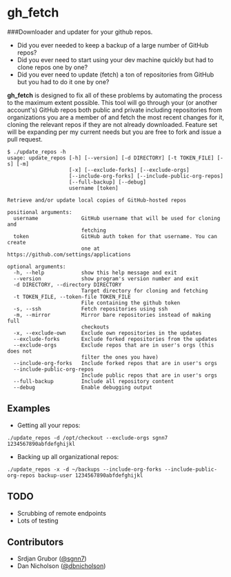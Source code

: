 gh_fetch
========
###Downloader and updater for your github repos.


- Did you ever needed to keep a backup of a large number of GitHub repos?
- Did you ever need to start using your dev machine quickly but had to clone repos one by one?
- Did you ever need to update (fetch) a ton of repositories from GitHub but you had to do it one by one?


**gh_fetch** is designed to fix all of these problems by automating the process to the maximum extent possible. This tool will go through your (or another account's) GitHub repos both public and private including repositories from organizations you are a member of and fetch the most recent changes for it, cloning the relevant repos if they are not already downloaded. Feature set will be expanding per my current needs but you are free to fork and issue a pull request.

```
$ ./update_repos -h
usage: update_repos [-h] [--version] [-d DIRECTORY] [-t TOKEN_FILE] [-s] [-m]
                    [-x] [--exclude-forks] [--exclude-orgs]
                    [--include-org-forks] [--include-public-org-repos]
                    [--full-backup] [--debug]
                    username [token]

Retrieve and/or update local copies of GitHub-hosted repos

positional arguments:
  username              GitHub username that will be used for cloning and
                        fetching
  token                 GitHub auth token for that username. You can create
                        one at https://github.com/settings/applications

optional arguments:
  -h, --help            show this help message and exit
  --version             show program's version number and exit
  -d DIRECTORY, --directory DIRECTORY
                        Target directory for cloning and fetching
  -t TOKEN_FILE, --token-file TOKEN_FILE
                        File containing the github token
  -s, --ssh             Fetch repositories using ssh
  -m, --mirror          Mirror bare repositories instead of making full
                        checkouts
  -x, --exclude-own     Exclude own repositories in the updates
  --exclude-forks       Exclude forked repositories from the updates
  --exclude-orgs        Exclude repos that are in user's orgs (this does not
                        filter the ones you have)
  --include-org-forks   Include forked repos that are in user's orgs
  --include-public-org-repos
                        Include public repos that are in user's orgs
  --full-backup         Include all repository content
  --debug               Enable debugging output
```

## Examples

- Getting all your repos:
```
./update_repos -d /opt/checkout --exclude-orgs sgnn7 1234567890abfdefghijkl
```

- Backing up all organizational repos:
```
./update_repos -x -d ~/backups --include-org-forks --include-public-org-repos backup-user 1234567890abfdefghijkl
```

## TODO
- Scrubbing of remote endpoints
- Lots of testing

## Contributors
 - Srdjan Grubor ([@sgnn7](http://github.com/sgnn7))
 - Dan Nicholson ([@dbnicholson](http://github.com/dbnicholson))
